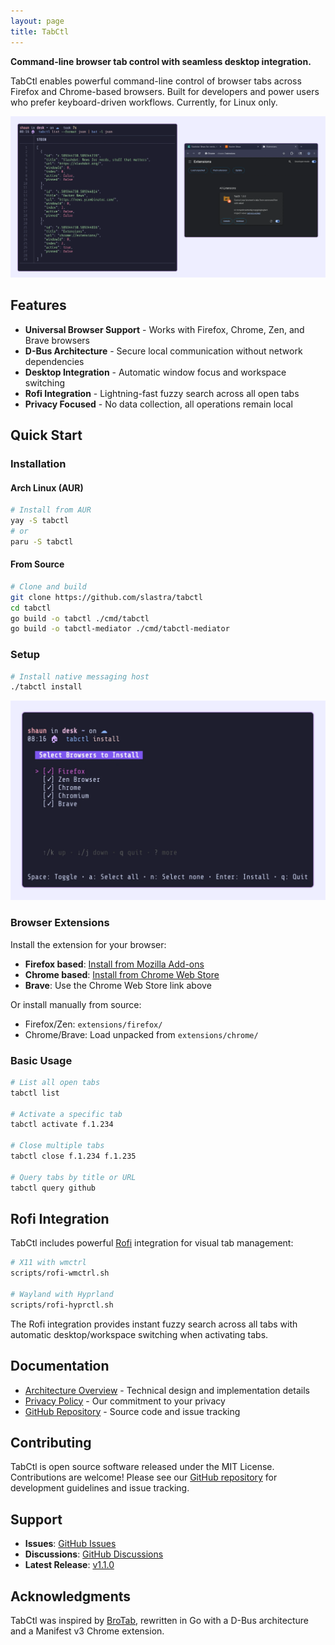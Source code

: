 ```yaml
---
layout: page
title: TabCtl
---
```


**Command-line browser tab control with seamless desktop integration.**

TabCtl enables powerful command-line control of browser tabs across Firefox and Chrome-based browsers. Built for developers and power users who prefer keyboard-driven workflows. Currently, for Linux only.

![TabCtl in action](screenshots/list.webp)

## Features

- **Universal Browser Support** - Works with Firefox, Chrome, Zen, and Brave browsers
- **D-Bus Architecture** - Secure local communication without network dependencies
- **Desktop Integration** - Automatic window focus and workspace switching
- **Rofi Integration** - Lightning-fast fuzzy search across all open tabs
- **Privacy Focused** - No data collection, all operations remain local

## Quick Start

### Installation

#### Arch Linux (AUR)

```bash
# Install from AUR
yay -S tabctl
# or
paru -S tabctl
```

#### From Source

```bash
# Clone and build
git clone https://github.com/slastra/tabctl
cd tabctl
go build -o tabctl ./cmd/tabctl
go build -o tabctl-mediator ./cmd/tabctl-mediator
```

### Setup

```bash
# Install native messaging host
./tabctl install
```

![Installation process](screenshots/install.webp)

### Browser Extensions

Install the extension for your browser:

- **Firefox based**: [Install from Mozilla Add-ons](https://addons.mozilla.org/en-US/firefox/addon/tabctl1/)
- **Chrome based**: [Install from Chrome Web Store](https://chromewebstore.google.com/detail/tabctl/baomblllgemcgbignhpbipgiofmjdhpn)
- **Brave**: Use the Chrome Web Store link above

Or install manually from source:
- Firefox/Zen: `extensions/firefox/`
- Chrome/Brave: Load unpacked from `extensions/chrome/`

### Basic Usage

```bash
# List all open tabs
tabctl list

# Activate a specific tab
tabctl activate f.1.234

# Close multiple tabs
tabctl close f.1.234 f.1.235

# Query tabs by title or URL
tabctl query github
```

## Rofi Integration

TabCtl includes powerful [Rofi](https://github.com/davatorium/rofi) integration for visual tab management:

```bash
# X11 with wmctrl
scripts/rofi-wmctrl.sh

# Wayland with Hyprland
scripts/rofi-hyprctl.sh
```

The Rofi integration provides instant fuzzy search across all tabs with automatic desktop/workspace switching when activating tabs.

## Documentation

- [Architecture Overview](./ARCHITECTURE.html) - Technical design and implementation details
- [Privacy Policy](./PRIVACY-POLICY.html) - Our commitment to your privacy
- [GitHub Repository](https://github.com/slastra/tabctl) - Source code and issue tracking

## Contributing

TabCtl is open source software released under the MIT License. Contributions are welcome! Please see our [GitHub repository](https://github.com/slastra/tabctl) for development guidelines and issue tracking.

## Support

- **Issues**: [GitHub Issues](https://github.com/slastra/tabctl/issues)
- **Discussions**: [GitHub Discussions](https://github.com/slastra/tabctl/discussions)
- **Latest Release**: [v1.1.0](https://github.com/slastra/tabctl/releases/latest)

## Acknowledgments

TabCtl was inspired by [BroTab](https://github.com/balta2ar/brotab), rewritten in Go with a D-Bus architecture and a Manifest v3 Chrome extension.
